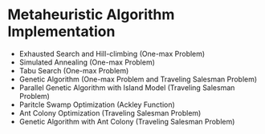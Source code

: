 # Metaheuristic Algorithm Implementation

- Exhausted Search and Hill-climbing (One-max Problem)
- Simulated Annealing (One-max Problem)
- Tabu Search (One-max Problem)
- Genetic Algorithm (One-max Problem and Traveling Salesman Problem)
- Parallel Genetic Algorithm with Island Model (Traveling Salesman Problem)
- Paritcle Swamp Optimization (Ackley Function)
- Ant Colony Optimization  (Traveling Salesman Problem)
- Genetic Algorithm with Ant Colony (Traveling Salesman Problem)
